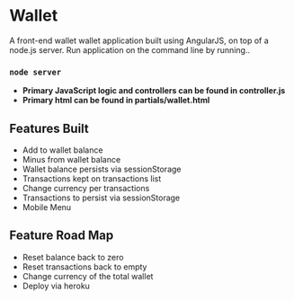 Wallet
======

A front-end wallet wallet application built using AngularJS, on top of a node.js server.
Run application on the command line by running..

<code><h3>node server</h3></code>


<ul>
<li><b>Primary JavaScript logic and controllers can be found in controller.js</b></li>
<li><b>Primary html can be found in partials/wallet.html</b></li>
</ul>


<h2>Features Built</h2>
<ul>
<li>Add to wallet balance</li>
<li>Minus from wallet balance</li>
<li>Wallet balance persists via sessionStorage</li>
<li>Transactions kept on transactions list</li>
<li>Change currency per transactions</li>
<li>Transactions to persist via sessionStorage</li>
<li>Mobile Menu</li>
</ul>


<h2>Feature Road Map</h2>
<ul>
  <li>Reset balance back to zero</li>
  <li>Reset transactions back to empty</li>
  <li>Change currency of the total wallet</li>
  <li>Deploy via heroku</li>
<ul>
